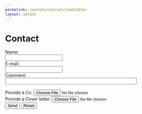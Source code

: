 ```yaml
---
permalink: courses/course1/candidate/
layout: splash
---
```

<html>
<head>
    <title>Contact</title>
    <meta charset="UTF-8">
    <link rel="stylesheet" href="https://cdn.jsdelivr.net/npm/water.css@2/out/water.css">
</head>

<body>
<h1>Contact</h1>
    
<form method="post" action="send-email.php">
    Name:<br>
    <input type="text" name="name"><br>
    E-mail:<br>
    <input type="text" name="mail"><br>
    Comment:<br>
    <input type="text" name="comment" size="50"><br><br>
    <label for="myfile">Provide a Cv:</label>
    <input type="file" id="myfile" name="CV"><br>
    <label for="myfile">Provide a Cover letter:</label>
    <input type="file" id="myfile" name="Cover Letter"><br>
    <input type="submit" value="Send">
    <input type="reset" value="Reset">
</form>

</body>
</html>
